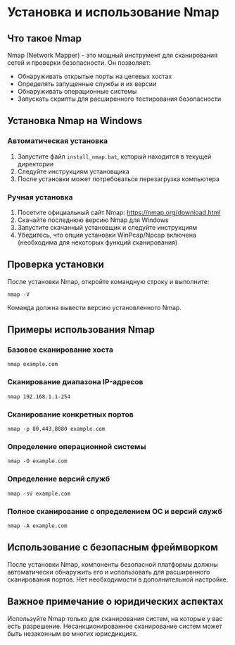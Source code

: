 # Установка и использование Nmap

## Что такое Nmap
Nmap (Network Mapper) - это мощный инструмент для сканирования сетей и проверки безопасности. Он позволяет:
- Обнаруживать открытые порты на целевых хостах
- Определять запущенные службы и их версии
- Обнаруживать операционные системы
- Запускать скрипты для расширенного тестирования безопасности

## Установка Nmap на Windows

### Автоматическая установка
1. Запустите файл `install_nmap.bat`, который находится в текущей директории
2. Следуйте инструкциям установщика
3. После установки может потребоваться перезагрузка компьютера

### Ручная установка
1. Посетите официальный сайт Nmap: https://nmap.org/download.html
2. Скачайте последнюю версию Nmap для Windows
3. Запустите скачанный установщик и следуйте инструкциям
4. Убедитесь, что опция установки WinPcap/Npcap включена (необходима для некоторых функций сканирования)

## Проверка установки
После установки Nmap, откройте командную строку и выполните:
```
nmap -V
```

Команда должна вывести версию установленного Nmap.

## Примеры использования Nmap

### Базовое сканирование хоста
```
nmap example.com
```

### Сканирование диапазона IP-адресов
```
nmap 192.168.1.1-254
```

### Сканирование конкретных портов
```
nmap -p 80,443,8080 example.com
```

### Определение операционной системы
```
nmap -O example.com
```

### Определение версий служб
```
nmap -sV example.com
```

### Полное сканирование с определением ОС и версий служб
```
nmap -A example.com
```

## Использование с безопасным фреймворком
После установки Nmap, компоненты безопасной платформы должны автоматически обнаружить его и использовать для расширенного сканирования портов. Нет необходимости в дополнительной настройке.

## Важное примечание о юридических аспектах
Используйте Nmap только для сканирования систем, на которые у вас есть разрешение. Несанкционированное сканирование систем может быть незаконным во многих юрисдикциях. 